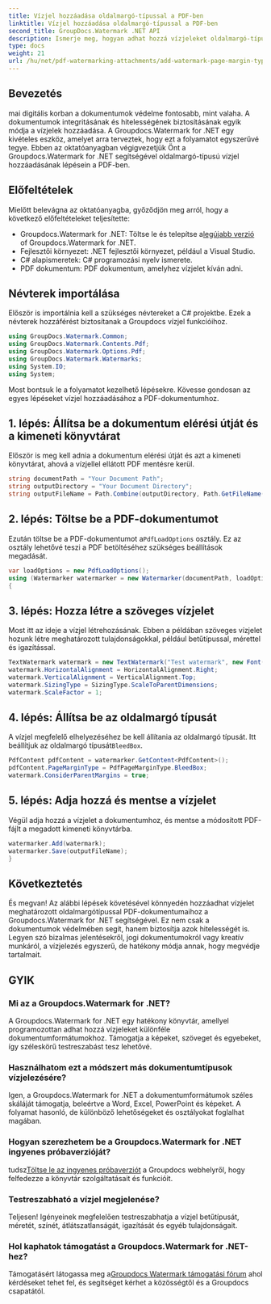 ```yaml
---
title: Vízjel hozzáadása oldalmargó-típussal a PDF-ben
linktitle: Vízjel hozzáadása oldalmargó-típussal a PDF-ben
second_title: GroupDocs.Watermark .NET API
description: Ismerje meg, hogyan adhat hozzá vízjeleket oldalmargó-típussal a PDF-ben a Watermark for .NET segítségével. Biztosítsa dokumentumait könnyedén.
type: docs
weight: 21
url: /hu/net/pdf-watermarking-attachments/add-watermark-page-margin-type-pdf/
---
```

## Bevezetés
mai digitális korban a dokumentumok védelme fontosabb, mint valaha. A dokumentumok integritásának és hitelességének biztosításának egyik módja a vízjelek hozzáadása. A Groupdocs.Watermark for .NET egy kivételes eszköz, amelyet arra terveztek, hogy ezt a folyamatot egyszerűvé tegye. Ebben az oktatóanyagban végigvezetjük Önt a Groupdocs.Watermark for .NET segítségével oldalmargó-típusú vízjel hozzáadásának lépésein a PDF-ben.
## Előfeltételek
Mielőtt belevágna az oktatóanyagba, győződjön meg arról, hogy a következő előfeltételeket teljesítette:
-  Groupdocs.Watermark for .NET: Töltse le és telepítse a[legújabb verzió](https://releases.groupdocs.com/Watermark/net/) of Groupdocs.Watermark for .NET.
- Fejlesztői környezet: .NET fejlesztői környezet, például a Visual Studio.
- C# alapismeretek: C# programozási nyelv ismerete.
- PDF dokumentum: PDF dokumentum, amelyhez vízjelet kíván adni.
## Névterek importálása
Először is importálnia kell a szükséges névtereket a C# projektbe. Ezek a névterek hozzáférést biztosítanak a Groupdocs vízjel funkcióihoz.
```csharp
using GroupDocs.Watermark.Common;
using GroupDocs.Watermark.Contents.Pdf;
using GroupDocs.Watermark.Options.Pdf;
using GroupDocs.Watermark.Watermarks;
using System.IO;
using System;
```
Most bontsuk le a folyamatot kezelhető lépésekre. Kövesse gondosan az egyes lépéseket vízjel hozzáadásához a PDF-dokumentumhoz.
## 1. lépés: Állítsa be a dokumentum elérési útját és a kimeneti könyvtárat
Először is meg kell adnia a dokumentum elérési útját és azt a kimeneti könyvtárat, ahová a vízjellel ellátott PDF mentésre kerül.
```csharp
string documentPath = "Your Document Path";
string outputDirectory = "Your Document Directory";
string outputFileName = Path.Combine(outputDirectory, Path.GetFileName(documentPath));
```
## 2. lépés: Töltse be a PDF-dokumentumot
 Ezután töltse be a PDF-dokumentumot a`PdfLoadOptions` osztály. Ez az osztály lehetővé teszi a PDF betöltéséhez szükséges beállítások megadását.
```csharp
var loadOptions = new PdfLoadOptions();
using (Watermarker watermarker = new Watermarker(documentPath, loadOptions))
{
```
## 3. lépés: Hozza létre a szöveges vízjelet
Most itt az ideje a vízjel létrehozásának. Ebben a példában szöveges vízjelet hozunk létre meghatározott tulajdonságokkal, például betűtípussal, mérettel és igazítással.
```csharp
TextWatermark watermark = new TextWatermark("Test watermark", new Font("Arial", 42));
watermark.HorizontalAlignment = HorizontalAlignment.Right;
watermark.VerticalAlignment = VerticalAlignment.Top;
watermark.SizingType = SizingType.ScaleToParentDimensions;
watermark.ScaleFactor = 1;
```
## 4. lépés: Állítsa be az oldalmargó típusát
 A vízjel megfelelő elhelyezéséhez be kell állítania az oldalmargó típusát. Itt beállítjuk az oldalmargó típusát`BleedBox`.
```csharp
PdfContent pdfContent = watermarker.GetContent<PdfContent>();
pdfContent.PageMarginType = PdfPageMarginType.BleedBox;
watermark.ConsiderParentMargins = true;
```
## 5. lépés: Adja hozzá és mentse a vízjelet
Végül adja hozzá a vízjelet a dokumentumhoz, és mentse a módosított PDF-fájlt a megadott kimeneti könyvtárba.
```csharp
watermarker.Add(watermark);
watermarker.Save(outputFileName);
}
```
## Következtetés
És megvan! Az alábbi lépések követésével könnyedén hozzáadhat vízjelet meghatározott oldalmargótípussal PDF-dokumentumaihoz a Groupdocs.Watermark for .NET segítségével. Ez nem csak a dokumentumok védelmében segít, hanem biztosítja azok hitelességét is. Legyen szó bizalmas jelentésekről, jogi dokumentumokról vagy kreatív munkáról, a vízjelezés egyszerű, de hatékony módja annak, hogy megvédje tartalmait.
## GYIK
### Mi az a Groupdocs.Watermark for .NET?
A Groupdocs.Watermark for .NET egy hatékony könyvtár, amellyel programozottan adhat hozzá vízjeleket különféle dokumentumformátumokhoz. Támogatja a képeket, szöveget és egyebeket, így széleskörű testreszabást tesz lehetővé.
### Használhatom ezt a módszert más dokumentumtípusok vízjelezésére?
Igen, a Groupdocs.Watermark for .NET a dokumentumformátumok széles skáláját támogatja, beleértve a Word, Excel, PowerPoint és képeket. A folyamat hasonló, de különböző lehetőségeket és osztályokat foglalhat magában.
### Hogyan szerezhetem be a Groupdocs.Watermark for .NET ingyenes próbaverzióját?
 tudsz[Töltse le az ingyenes próbaverziót](https://releases.groupdocs.com/) a Groupdocs webhelyről, hogy felfedezze a könyvtár szolgáltatásait és funkcióit.
### Testreszabható a vízjel megjelenése?
Teljesen! Igényeinek megfelelően testreszabhatja a vízjel betűtípusát, méretét, színét, átlátszatlanságát, igazítását és egyéb tulajdonságait.
### Hol kaphatok támogatást a Groupdocs.Watermark for .NET-hez?
 Támogatásért látogassa meg a[Groupdocs Watermark támogatási fórum](https://forum.groupdocs.com/c/watermark/19) ahol kérdéseket tehet fel, és segítséget kérhet a közösségtől és a Groupdocs csapatától.